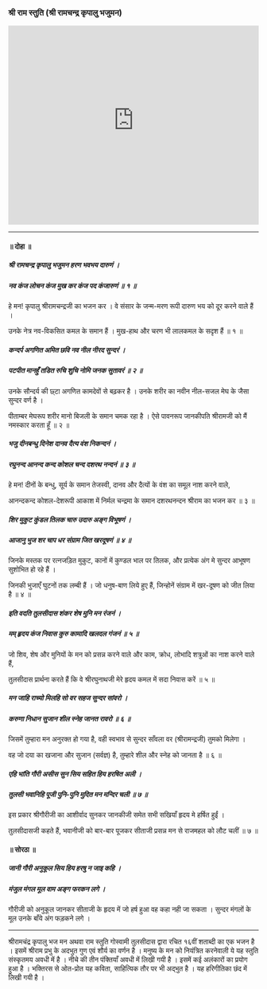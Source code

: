 ### श्री राम स्तुति (श्री रामचन्द्र कृपालु भजुमन)

<iframe width="100%" height="400px" src="https://www.youtube-nocookie.com/embed/LdhwFVKFvB4" title="YouTube video player" frameborder="0" allow="accelerometer; autoplay; clipboard-write; encrypted-media; gyroscope; picture-in-picture" allowfullscreen></iframe>

---

#### ॥ दोहा ॥

##### श्री रामचन्द्र कृपालु भजुमन हरण भवभय दारुणं ।
##### नव कंज लोचन कंज मुख कर कंज पद कंजारुणं ॥ १ ॥

हे मन! कृपालु श्रीरामचन्द्रजी का भजन कर । वे संसार के जन्म-मरण रूपी दारुण भय को दूर करने वाले हैं ।

उनके नेत्र नव-विकसित कमल के समान हैं । मुख-हाथ और चरण भी लालकमल के सदृश हैं ॥ १ ॥

##### कन्दर्प अगणित अमित छवि नव नील नीरद सुन्दरं ।
##### पटपीत मानहुँ तडित रुचि शुचि नोमि जनक सुतावरं ॥ २ ॥

उनके सौन्दर्य की छ्टा अगणित कामदेवों से बढ़कर है । उनके शरीर का नवीन नील-सजल मेघ के जैसा सुन्दर वर्ण है ।

पीताम्बर मेघरूप शरीर मानो बिजली के समान चमक रहा है । ऐसे पावनरूप जानकीपति श्रीरामजी को मैं नमस्कार करता हूँ ॥ २ ॥

##### भजु दीनबन्धु दिनेश दानव दैत्य वंश निकन्दनं ।
##### रघुनन्द आनन्द कन्द कोशल चन्द दशरथ नन्दनं ॥ ३ ॥

हे मन! दीनों के बन्धु, सूर्य के समान तेजस्वी, दानव और दैत्यों के वंश का समूल नाश करने वाले,

आनन्दकन्द कोशल-देशरूपी आकाश में निर्मल चन्द्रमा के समान दशरथनन्दन श्रीराम का भजन कर ॥ ३ ॥

##### शिर मुकुट कुंडल तिलक चारु उदारु अङ्ग विभूषणं ।
##### आजानु भुज शर चाप धर संग्राम जित खरदूषणं ॥ ४ ॥

जिनके मस्तक पर रत्नजड़ित मुकुट, कानों में कुण्डल भाल पर तिलक, और प्रत्येक अंग मे सुन्दर आभूषण सुशोभित हो रहे हैं ।

जिनकी भुजाएँ घुटनों तक लम्बी हैं । जो धनुष-बाण लिये हुए हैं, जिन्होनें संग्राम में खर-दूषण को जीत लिया है ॥ ४ ॥

##### इति वदति तुलसीदास शंकर शेष मुनि मन रंजनं ।
##### मम् हृदय कंज निवास कुरु कामादि खलदल गंजनं ॥ ५ ॥

जो शिव, शेष और मुनियों के मन को प्रसन्न करने वाले और काम, क्रोध, लोभादि शत्रुओं का नाश करने वाले हैं,

तुलसीदास प्रार्थना करते हैं कि वे श्रीरघुनाथजी मेरे हृदय कमल में सदा निवास करें ॥ ५ ॥

##### मन जाहि राच्यो मिलहि सो वर सहज सुन्दर सांवरो ।
##### करुणा निधान सुजान शील स्नेह जानत रावरो ॥ ६ ॥

जिसमें तुम्हारा मन अनुरक्त हो गया है, वही स्वभाव से सुन्दर साँवला वर (श्रीरामन्द्रजी) तुमको मिलेगा ।

वह जो दया का खजाना और सुजान (सर्वज्ञ) है, तुम्हारे शील और स्नेह को जानता है ॥ ६ ॥

##### एहि भांति गौरी असीस सुन सिय सहित हिय हरषित अली ।
##### तुलसी भवानिहि पूजी पुनि-पुनि मुदित मन मन्दिर चली ॥ ७ ॥

इस प्रकार श्रीगौरीजी का आशीर्वाद सुनकर जानकीजी समेत सभी सखियाँ हृदय मे हर्षित हुईं ।

तुलसीदासजी कहते हैं, भवानीजी को बार-बार पूजकर सीताजी प्रसन्न मन से राजमहल को लौट चलीं ॥ ७ ॥

#### ॥ सोरठा ॥

##### जानी गौरी अनुकूल सिय हिय हरषु न जाइ कहि ।
##### मंजुल मंगल मूल वाम अङ्ग फरकन लगे ।

गौरीजी को अनुकूल जानकर सीताजी के हृदय में जो हर्ष हुआ वह कहा नही जा सकता । सुन्दर मंगलों के मूल उनके बाँये अंग फड़कने लगे ।

---

श्रीरामचंद्र कृपालु भज मन अथवा राम स्तुति गोस्वामी तुलसीदास द्वारा रचित १६वीं शताब्दी का एक भजन है । इसमें श्रीराम प्रभु के अदभुत गुण एवं शौर्य का वर्णन है । मनुष्य के मन को नियंत्रित करनेवाली ये यह स्तुति संस्कृतमय अवधी में है । नीचे की तीन पंक्तियाँ अवधी में लिखी गयी है । इसमें कई अलंकारों का प्रयोग हुआ है । भक्तिरस से ओत-प्रोत यह कविता, साहित्यिक तौर पर भी अद्भुत है । यह हरिगीतिका छंद में लिखी गयी है ।